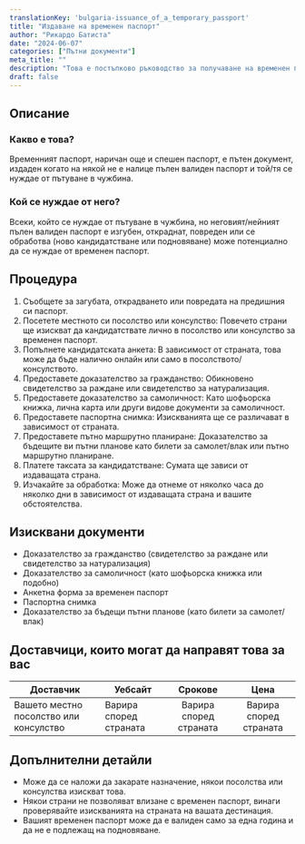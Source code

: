 ```yaml
---
translationKey: 'bulgaria-issuance_of_a_temporary_passport'
title: "Издаване на временен паспорт"
author: "Рикардо Батиста"
date: "2024-06-07"
categories: ["Пътни документи"]
meta_title: ""
description: "Това е постъпково ръководство за получаване на временен паспорт"
draft: false
---
```


## Описание
### Какво е това?
Временният паспорт, наричан още и спешен паспорт, е пътен документ, издаден когато на някой не е налице пълен валиден паспорт и той/тя се нуждае от пътуване в чужбина.

### Кой се нуждае от него?
Всеки, който се нуждае от пътуване в чужбина, но неговият/нейният пълен валиден паспорт е изгубен, откраднат, повреден или се обработва (ново кандидатстване или подновяване) може потенциално да се нуждае от временен паспорт.

## Процедура
1. Съобщете за загубата, открадването или повредата на предишния си паспорт.
2. Посетете местното си посолство или консулство: Повечето страни ще изискват да кандидатствате лично в посолство или консулство за временен паспорт.
3. Попълнете кандидатската анкета: В зависимост от страната, това може да бъде налично онлайн или само в посолството/консулството.
4. Предоставете доказателство за гражданство: Обикновено свидетелство за раждане или свидетелство за натурализация.
5. Предоставете доказателство за самоличност: Като шофьорска книжка, лична карта или други видове документи за самоличност.
6. Предоставете паспортна снимка: Изискванията ще се различават в зависимост от страната.
7. Предоставете пътно маршрутно планиране: Доказателство за бъдещите ви пътни планове като билети за самолет/влак или пътно маршрутно планиране.
8. Платете таксата за кандидатстване: Сумата ще зависи от издаващата страна.
9. Изчакайте за обработка: Може да отнеме от няколко часа до няколко дни в зависимост от издаващата страна и вашите обстоятелства.

## Изисквани документи
- Доказателство за гражданство (свидетелство за раждане или свидетелство за натурализация)
- Доказателство за самоличност (като шофьорска книжка или подобно)
- Анкетна форма за временен паспорт
- Паспортна снимка
- Доказателство за бъдещи пътни планове (като билети за самолет/влак)

## Доставчици, които могат да направят това за вас

| Доставчик      |     Уебсайт     |     Срокове    |       Цена      |
| --------------- | --------------- |  :-------------: | :-------------: |
| Вашето местно посолство или консулство     |  Варира според страната      |      Варира според страната      |        Варира според страната       |

## Допълнителни детайли
- Може да се наложи да закарате назначение, някои посолства или консулства изискват това.
- Някои страни не позволяват влизане с временен паспорт, винаги проверявайте изискванията на страната на вашата дестинация.
- Вашият временен паспорт може да е валиден само за една година и да не е подлежащ на подновяване.